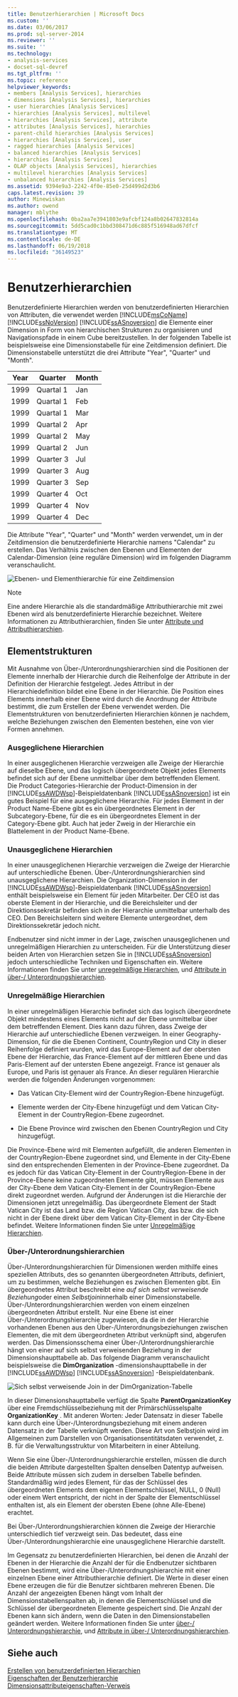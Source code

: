 ```yaml
---
title: Benutzerhierarchien | Microsoft Docs
ms.custom: ''
ms.date: 03/06/2017
ms.prod: sql-server-2014
ms.reviewer: ''
ms.suite: ''
ms.technology:
- analysis-services
- docset-sql-devref
ms.tgt_pltfrm: ''
ms.topic: reference
helpviewer_keywords:
- members [Analysis Services], hierarchies
- dimensions [Analysis Services], hierarchies
- user hierarchies [Analysis Services]
- hierarchies [Analysis Services], multilevel
- hierarchies [Analysis Services], attribute
- attributes [Analysis Services], hierarchies
- parent-child hierarchies [Analysis Services]
- hierarchies [Analysis Services], user
- ragged hierarchies [Analysis Services]
- balanced hierarchies [Analysis Services]
- hierarchies [Analysis Services]
- OLAP objects [Analysis Services], hierarchies
- multilevel hierarchies [Analysis Services]
- unbalanced hierarchies [Analysis Services]
ms.assetid: 9394e9a3-2242-4f0e-85e0-25d499d2d3b6
caps.latest.revision: 39
author: Minewiskan
ms.author: owend
manager: mblythe
ms.openlocfilehash: 0ba2aa7e3941803e9afcbf124a8b02647832814a
ms.sourcegitcommit: 5dd5cad0c1bbd308471d6c885f516948ad67dfcf
ms.translationtype: MT
ms.contentlocale: de-DE
ms.lasthandoff: 06/19/2018
ms.locfileid: "36149523"
---
```

# <a name="user-hierarchies"></a>Benutzerhierarchien
  Benutzerdefinierte Hierarchien werden von benutzerdefinierten Hierarchien von Attributen, die verwendet werden [!INCLUDE[msCoName](../../includes/msconame-md.md)] [!INCLUDE[ssNoVersion](../../includes/ssnoversion-md.md)] [!INCLUDE[ssASnoversion](../../includes/ssasnoversion-md.md)] die Elemente einer Dimension in Form von hierarchischen Strukturen zu organisieren und Navigationspfade in einem Cube bereitzustellen. In der folgenden Tabelle ist beispielsweise eine Dimensionstabelle für eine Zeitdimension definiert. Die Dimensionstabelle unterstützt die drei Attribute "Year", "Quarter" und "Month".  
  
|Year|Quarter|Month|  
|----------|-------------|-----------|  
|1999|Quartal 1|Jan|  
|1999|Quartal 1|Feb|  
|1999|Quartal 1|Mar|  
|1999|Quartal 2|Apr|  
|1999|Quartal 2|May|  
|1999|Quartal 2|Jun|  
|1999|Quarter 3|Jul|  
|1999|Quarter 3|Aug|  
|1999|Quarter 3|Sep|  
|1999|Quarter 4|Oct|  
|1999|Quarter 4|Nov|  
|1999|Quarter 4|Dec|  
  
 Die Attribute "Year", "Quarter" und "Month" werden verwendet, um in der Zeitdimension die benutzerdefinierte Hierarchie namens "Calendar" zu erstellen. Das Verhältnis zwischen den Ebenen und Elementen der Calendar-Dimension (eine reguläre Dimension) wird im folgenden Diagramm veranschaulicht.  
  
 ![Ebenen- und Elementhierarchie für eine Zeitdimension](../../../2014/analysis-services/dev-guide/media/as-levelconcepts.gif "Ebenen- und Elementhierarchie für eine Zeitdimension")  
  
> [!NOTE]  
>  Eine andere Hierarchie als die standardmäßige Attributhierarchie mit zwei Ebenen wird als benutzerdefinierte Hierarchie bezeichnet. Weitere Informationen zu Attributhierarchien, finden Sie unter [Attribute und Attributhierarchien](../multidimensional-models-olap-logical-dimension-objects/attributes-and-attribute-hierarchies.md).  
  
## <a name="member-structures"></a>Elementstrukturen  
 Mit Ausnahme von Über-/Unterordnungshierarchien sind die Positionen der Elemente innerhalb der Hierarchie durch die Reihenfolge der Attribute in der Definition der Hierarchie festgelegt. Jedes Attribut in der Hierarchiedefinition bildet eine Ebene in der Hierarchie. Die Position eines Elements innerhalb einer Ebene wird durch die Anordnung der Attribute bestimmt, die zum Erstellen der Ebene verwendet werden. Die Elementstrukturen von benutzerdefinierten Hierarchien können je nachdem, welche Beziehungen zwischen den Elementen bestehen, eine von vier Formen annehmen.  
  
### <a name="balanced-hierarchies"></a>Ausgeglichene Hierarchien  
 In einer ausgeglichenen Hierarchie verzweigen alle Zweige der Hierarchie auf dieselbe Ebene, und das logisch übergeordnete Objekt jedes Elements befindet sich auf der Ebene unmittelbar über dem betreffenden Element. Die Product Categories-Hierarchie der Product-Dimension in der [!INCLUDE[ssAWDWsp](../../includes/ssawdwsp-md.md)]-Beispieldatenbank [!INCLUDE[ssASnoversion](../../includes/ssasnoversion-md.md)] ist ein gutes Beispiel für eine ausgeglichene Hierarchie. Für jedes Element in der Product Name-Ebene gibt es ein übergeordnetes Element in der Subcategory-Ebene, für die es ein übergeordnetes Element in der Category-Ebene gibt. Auch hat jeder Zweig in der Hierarchie ein Blattelement in der Product Name-Ebene.  
  
### <a name="unbalanced-hierarchies"></a>Unausgeglichene Hierarchien  
 In einer unausgeglichenen Hierarchie verzweigen die Zweige der Hierarchie auf unterschiedliche Ebenen. Über-/Unterordnungshierarchien sind unausgeglichene Hierarchien. Die Organization-Dimension in der [!INCLUDE[ssAWDWsp](../../includes/ssawdwsp-md.md)]-Beispieldatenbank [!INCLUDE[ssASnoversion](../../includes/ssasnoversion-md.md)] enthält beispielsweise ein Element für jeden Mitarbeiter. Der CEO ist das oberste Element in der Hierarchie, und die Bereichsleiter und der Direktionssekretär befinden sich in der Hierarchie unmittelbar unterhalb des CEO. Den Bereichsleitern sind weitere Elemente untergeordnet, dem Direktionssekretär jedoch nicht.  
  
 Endbenutzer sind nicht immer in der Lage, zwischen unausgeglichenen und unregelmäßigen Hierarchien zu unterscheiden. Für die Unterstützung dieser beiden Arten von Hierarchien setzen Sie in [!INCLUDE[ssASnoversion](../../includes/ssasnoversion-md.md)] jedoch unterschiedliche Techniken und Eigenschaften ein. Weitere Informationen finden Sie unter [unregelmäßige Hierarchien](../multidimensional-models/user-defined-hierarchies-ragged-hierarchies.md), und [Attribute in über-/ Unterordnungshierarchien](../multidimensional-models/parent-child-dimension-attributes.md).  
  
### <a name="ragged-hierarchies"></a>Unregelmäßige Hierarchien  
 In einer unregelmäßigen Hierarchie befindet sich das logisch übergeordnete Objekt mindestens eines Elements nicht auf der Ebene unmittelbar über dem betreffenden Element. Dies kann dazu führen, dass Zweige der Hierarchie auf unterschiedliche Ebenen verzweigen. In einer Geography-Dimension, für die die Ebenen Continent, CountryRegion und City in dieser Reihenfolge definiert wurden, wird das Europe-Element auf der obersten Ebene der Hierarchie, das France-Element auf der mittleren Ebene und das Paris-Element auf der untersten Ebene angezeigt. France ist genauer als Europe, und Paris ist genauer als France. An dieser regulären Hierarchie werden die folgenden Änderungen vorgenommen:  
  
-   Das Vatican City-Element wird der CountryRegion-Ebene hinzugefügt.  
  
-   Elemente werden der City-Ebene hinzugefügt und dem Vatican City-Element in der CountryRegion-Ebene zugeordnet.  
  
-   Die Ebene Province wird zwischen den Ebenen CountryRegion und City hinzugefügt.  
  
 Die Province-Ebene wird mit Elementen aufgefüllt, die anderen Elementen in der CountryRegion-Ebene zugeordnet sind, und Elemente in der City-Ebene sind den entsprechenden Elementen in der Province-Ebene zugeordnet. Da es jedoch für das Vatican City-Element in der CountryRegion-Ebene in der Province-Ebene keine zugeordneten Elemente gibt, müssen Elemente aus der City-Ebene dem Vatican City-Element in der CountryRegion-Ebene direkt zugeordnet werden. Aufgrund der Änderungen ist die Hierarchie der Dimensionen jetzt unregelmäßig. Das übergeordnete Element der Stadt Vatican City ist das Land bzw. die Region Vatican City, das bzw. die sich nicht in der Ebene direkt über dem Vatican City-Element in der City-Ebene befindet. Weitere Informationen finden Sie unter [Unregelmäßige Hierarchien](../multidimensional-models/user-defined-hierarchies-ragged-hierarchies.md).  
  
### <a name="parent-child-hierarchies"></a>Über-/Unterordnungshierarchien  
 Über-/Unterordnungshierarchien für Dimensionen werden mithilfe eines speziellen Attributs, des so genannten übergeordneten Attributs, definiert, um zu bestimmen, welche Beziehungen es zwischen Elementen gibt. Ein übergeordnetes Attribut beschreibt eine *auf sich selbst verweisende Beziehung*oder einen *Selbstjoin*innerhalb einer Dimensionstabelle. Über-/Unterordnungshierarchien werden von einem einzelnen übergeordneten Attribut erstellt. Nur eine Ebene ist einer Über-/Unterordnungshierarchie zugewiesen, da die in der Hierarchie vorhandenen Ebenen aus den Über-/Unterordnungsbeziehungen zwischen Elementen, die mit dem übergeordneten Attribut verknüpft sind, abgerufen werden. Das Dimensionsschema einer Über-/Unterordnungshierarchie hängt von einer auf sich selbst verweisenden Beziehung in der Dimensionshaupttabelle ab. Das folgende Diagramm veranschaulicht beispielsweise die **DimOrganization** -dimensionshaupttabelle in der [!INCLUDE[ssAWDWsp](../../includes/ssawdwsp-md.md)] [!INCLUDE[ssASnoversion](../../includes/ssasnoversion-md.md)] -Beispieldatenbank.  
  
 ![Sich selbst verweisende Join in der DimOrganization-Tabelle](../../../2014/analysis-services/dev-guide/media/dimorganization.gif "sich selbst verweisende Join in der DimOrganization-Tabelle")  
  
 In dieser Dimensionshaupttabelle verfügt die Spalte **ParentOrganizationKey** über eine Fremdschlüsselbeziehung mit der Primärschlüsselspalte **OrganizationKey** . Mit anderen Worten: Jeder Datensatz in dieser Tabelle kann durch eine Über-/Unterordnungsbeziehung mit einem anderen Datensatz in der Tabelle verknüpft werden. Diese Art von Selbstjoin wird im Allgemeinen zum Darstellen von Organisationsentitätsdaten verwendet, z. B. für die Verwaltungsstruktur von Mitarbeitern in einer Abteilung.  
  
 Wenn Sie eine Über-/Unterordnungshierarchie erstellen, müssen die durch die beiden Attribute dargestellten Spalten denselben Datentyp aufweisen. Beide Attribute müssen sich zudem in derselben Tabelle befinden. Standardmäßig wird jedes Element, für das der Schlüssel des übergeordneten Elements dem eigenen Elementschlüssel, NULL, 0 (Null) oder einem Wert entspricht, der nicht in der Spalte der Elementschlüssel enthalten ist, als ein Element der obersten Ebene (ohne Alle-Ebene) erachtet.  
  
 Bei Über-/Unterordnungshierarchien können die Zweige der Hierarchie unterschiedlich tief verzweigt sein. Das bedeutet, dass eine Über-/Unterordnungshierarchie eine unausgeglichene Hierarchie darstellt.  
  
 Im Gegensatz zu benutzerdefinierten Hierarchien, bei denen die Anzahl der Ebenen in der Hierarchie die Anzahl der für die Endbenutzer sichtbaren Ebenen bestimmt, wird eine Über-/Unterordnungshierarchie mit einer einzelnen Ebene einer Attributhierarchie definiert. Die Werte in dieser einen Ebene erzeugen die für die Benutzer sichtbaren mehreren Ebenen. Die Anzahl der angezeigten Ebenen hängt vom Inhalt der Dimensionstabellenspalten ab, in denen die Elementschlüssel und die Schlüssel der übergeordneten Elemente gespeichert sind. Die Anzahl der Ebenen kann sich ändern, wenn die Daten in den Dimensionstabellen geändert werden. Weitere Informationen finden Sie unter [über-/ Unterordnungshierarchie](../multidimensional-models/parent-child-dimension.md), und [Attribute in über-/ Unterordnungshierarchien](../multidimensional-models/parent-child-dimension-attributes.md).  
  
## <a name="see-also"></a>Siehe auch  
 [Erstellen von benutzerdefinierten Hierarchien](../multidimensional-models/user-defined-hierarchies-create.md)   
 [Eigenschaften der Benutzerhierarchie](../multidimensional-models-olap-logical-dimension-objects/user-hierarchies-properties.md)   
 [Dimensionsattributeigenschaften-Verweis](../multidimensional-models/dimension-attribute-properties-reference.md)  
  
  